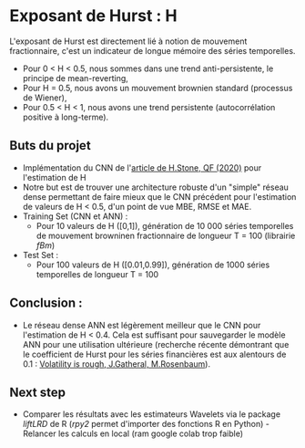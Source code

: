 # Exposant de Hurst : H

L'exposant de Hurst est directement lié à notion de mouvement fractionnaire, c'est un indicateur de longue mémoire des séries temporelles. 
- Pour 0 < H < 0.5, nous sommes dans une trend anti-persistente, le principe de mean-reverting, 
- Pour H = 0.5, nous avons un mouvement brownien standard (processus de Wiener),
- Pour 0.5 < H < 1, nous avons une trend persistente (autocorrélation positive à long-terme).

## Buts du projet 
- Implémentation du CNN de l'[article de H.Stone, QF (2020)](https://arxiv.org/pdf/1812.05315v3.pdf) pour l'estimation de H
- Notre but est de trouver une architecture robuste d'un "simple" réseau dense permettant de faire mieux que le CNN précédent pour l'estimation de valeurs de H < 0.5, d'un point de vue MBE, RMSE et MAE.
- Training Set (CNN et ANN) : 
  - Pour 10 valeurs de H ([0,1]), génération de 10 000 séries temporelles de mouvement browninen fractionnaire de longueur T = 100 (librairie *fBm*)
- Test Set :
  - Pour 100 valeurs de H ([0.01,0.99]), génération de 1000 séries temporelles de longueur T = 100


## Conclusion : 
- Le réseau dense ANN est légèrement meilleur que le CNN pour l'estimation de H < 0.4. Cela est suffisant pour sauvegarder le modèle ANN pour une utilisation ultérieure (recherche récente démontrant que le coefficient de Hurst pour les séries financières est aux alentours de 0.1 : [Volatility is rough, J.Gatheral, M.Rosenbaum](https://www.tandfonline.com/doi/full/10.1080/14697688.2017.1393551)).

## Next step 
- Comparer les résultats avec les estimateurs Wavelets via le package *liftLRD* de R (*rpy2* permet d'importer des fonctions R en Python) - Relancer les calculs en local (ram google colab trop faible)

